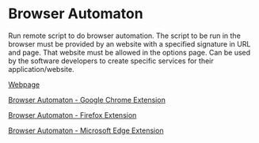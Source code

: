 # Browser Automaton
Run remote script to do browser automation.
The script to be run in the browser must be provided by an website with a specified signature in URL and page. That website must be allowed in the options page.
Can be used by the software developers to create specific services for their application/website.

[Webpage](https://xyosecurity.ro/browser-automaton/)

[Browser Automaton - Google Chrome Extension](https://chrome.google.com/webstore/detail/browser-automaton/ccchboloojckhbjbdchaclhdolofpckn)

[Browser Automaton - Firefox Extension](https://addons.mozilla.org/en-US/firefox/addon/browser-automaton/)

[Browser Automaton - Microsoft Edge Extension](https://microsoftedge.microsoft.com/addons/detail/browser-automaton/cpdgpgbbfjkcembohpodjamfgffkgchn)


